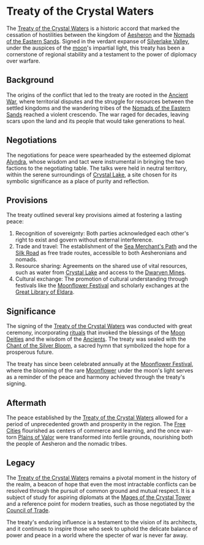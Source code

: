 # Treaty of the Crystal Waters

The [Treaty of the Crystal Waters](Treaty%20of%20the%20Crystal%20Waters.md) is a historic accord that marked the cessation of hostilities between the kingdom of [Aesheron](Aesheron.md) and the [Nomads of the Eastern Sands](Nomads%20of%20the%20Eastern%20Sands.md). Signed in the verdant expanse of [Silverlake Valley](Silverlake%20Valley.md), under the auspices of the [moon](Moon.md)'s impartial light, this treaty has been a cornerstone of regional stability and a testament to the power of diplomacy over warfare.

## Background

The origins of the conflict that led to the treaty are rooted in the [Ancient War](Ancient%20War.md), where territorial disputes and the struggle for resources between the settled kingdoms and the wandering tribes of the [Nomads of the Eastern Sands](Nomads%20of%20the%20Eastern%20Sands.md) reached a violent crescendo. The war raged for decades, leaving scars upon the land and its people that would take generations to heal.

## Negotiations

The negotiations for peace were spearheaded by the esteemed diplomat [Alyndra](Alyndra.md), whose wisdom and tact were instrumental in bringing the two factions to the negotiating table. The talks were held in neutral territory, within the serene surroundings of [Crystal Lake](Crystal%20Lake.md), a site chosen for its symbolic significance as a place of purity and reflection.

## Provisions

The treaty outlined several key provisions aimed at fostering a lasting peace:

1. Recognition of sovereignty: Both parties acknowledged each other's right to exist and govern without external interference.
2. Trade and travel: The establishment of the [Sea Merchant's Path](Sea%20Merchant'S%20Path.md) and the [Silk Road](Silk%20Road.md) as free trade routes, accessible to both Aesheronians and nomads.
3. Resource sharing: Agreements on the shared use of vital resources, such as water from [Crystal Lake](Crystal%20Lake.md) and access to the [Dwarven Mines](Dwarven%20Mines.md).
4. Cultural exchange: The promotion of cultural understanding through festivals like the [Moonflower Festival](Moonflower%20Festival.md) and scholarly exchanges at the [Great Library of Eldara](Great%20Library%20of%20Eldara.md).

## Significance

The signing of the [Treaty of the Crystal Waters](Treaty%20of%20the%20Crystal%20Waters.md) was conducted with great ceremony, incorporating [rituals](Rituals.md) that invoked the blessings of the [Moon Deities](Moon%20Deities.md) and the wisdom of the [Ancients](Ancients.md). The treaty was sealed with the [Chant of the Silver Bloom](Chant%20of%20the%20Silver%20Bloom.md), a sacred hymn that symbolized the hope for a prosperous future.

The treaty has since been celebrated annually at the [Moonflower Festival](Moonflower%20Festival.md), where the blooming of the rare [Moonflower](Moonflower.md) under the moon's light serves as a reminder of the peace and harmony achieved through the treaty's signing.

## Aftermath

The peace established by the [Treaty of the Crystal Waters](Treaty%20of%20the%20Crystal%20Waters.md) allowed for a period of unprecedented growth and prosperity in the region. The [Free Cities](Free%20Cities.md) flourished as centers of commerce and learning, and the once war-torn [Plains of Valor](Plains%20of%20Valor.md) were transformed into fertile grounds, nourishing both the people of Aesheron and the nomadic tribes.

## Legacy

The [Treaty of the Crystal Waters](Treaty%20of%20the%20Crystal%20Waters.md) remains a pivotal moment in the history of the realm, a beacon of hope that even the most intractable conflicts can be resolved through the pursuit of common ground and mutual respect. It is a subject of study for aspiring diplomats at the [Mages of the Crystal Tower](Mages%20of%20the%20Crystal%20Tower.md) and a reference point for modern treaties, such as those negotiated by the [Council of Trade](Council%20of%20Trade.md).

The treaty's enduring influence is a testament to the vision of its architects, and it continues to inspire those who seek to uphold the delicate balance of power and peace in a world where the specter of war is never far away.